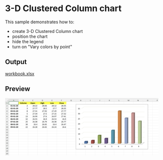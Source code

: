 # 3-D Clustered Column chart

This sample demonstrates how to:
- create 3-D Clustered Column chart
- position the chart
- hide the legend
- turn on "Vary colors by point"

## Output

[workbook.xlsx](./workbook.xlsx)

## Preview

![image](image.png)
